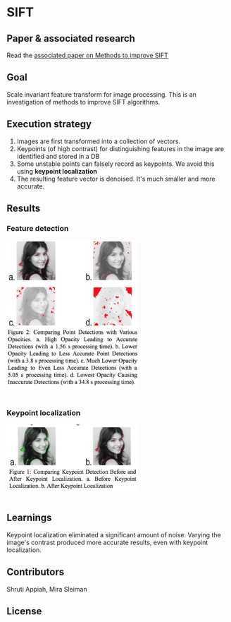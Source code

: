 # SIFT 

## Paper & associated research
Read the <a href="https://github.com/ShrutiAppiah/SIFT/blob/master/Methods%20for%20Improving%20SIFT.pdf">associated paper on Methods to improve SIFT</a>

## Goal
Scale invariant feature transform for image processing. This is an investigation of methods to improve SIFT algorithms.

## Execution strategy
1. Images are first transformed into a collection of vectors. 
2. Keypoints (of high contrast) for distinguishing features in the image are identified and stored in a DB
3. Some unstable points can falsely record as keypoints. We avoid this using <b> keypoint localization </b> 
4. The resulting feature vector is denoised. It's much smaller and more accurate.

## Results

### Feature detection
<div>
		<img  width="300px" src="img/fd.png" alt="feature detection">
		<br>
		<br>
</div>
	
### Keypoint localization
<div>
		<img width="300px" src="img/kl.png" alt="keypoint localization">
		<br>
		<br>
</div>

## Learnings
Keypoint localization eliminated a significant amount of noise. Varying the image's contrast produced more accurate results, even with keypoint localization.

## Contributors

Shruti Appiah, Mira Sleiman

## License

